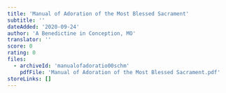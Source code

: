 ```yaml
---
title: 'Manual of Adoration of the Most Blessed Sacrament'
subtitle: ''
dateAdded: '2020-09-24'
author: 'A Benedictine in Conception, MO'
translator: ''
score: 0
rating: 0
files:
  - archiveId: 'manualofadoratio00schm'
    pdfFile: 'Manual of Adoration of the Most Blessed Sacrament.pdf'
storeLinks: []
---
```



